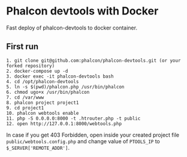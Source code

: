 # Phalcon devtools with Docker

Fast deploy of phalcon-devtools to docker container.

## First run

```
1. git clone git@github.com:phalcon/phalcon-devtools.git (or your forked repository)
2. docker-compose up -d
3. docker exec -it phalcon-devtools bash
4. cd /opt/phalcon-devtools
5. ln -s $(pwd)/phalcon.php /usr/bin/phalcon
6. chmod ugo+x /usr/bin/phalcon
7. cd /var/www
8. phalcon project project1
9. cd project1
10. phalcon webtools enable
11. php -S 0.0.0.0:8000 -t .htrouter.php -t public
12. open http://127.0.0.1:8000/webtools.php
```

In case if you get 403 Forbidden, open inside your created project file `public/webtools.config.php`
and change value of `PTOOLS_IP` to `$_SERVER['REMOTE_ADDR']`. 